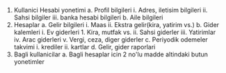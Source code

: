 1.  Kullanici Hesabi yonetimi
    a.  Profil bilgileri
        i.  Adres, iletisim bilgileri
        ii. Sahsi bilgiler
        iii. banka hesabi bilgileri
    b.  Aile bilgileri
2.  Hesaplar
    a.  Gelir bilgileri
        i.  Maas
        ii. Ekstra gelir(kira, yatirim vs.)
    b.  Gider kalemleri
        i.  Ev giderleri
            1.  Kira, mutfak vs.
        ii. Sahsi giderler
        iii. Yatirimlar
        iv. Arac giderleri
        v.  Vergi, ceza, diger giderler
    c.  Periyodik odemeler takvimi
        i. krediler
        ii. kartlar
    d.  Gelir, gider raporlari
3.  Bagli kullanicilar
    a.  Bagli hesaplar icin 2 no'lu madde altindaki butun yonetimler


    